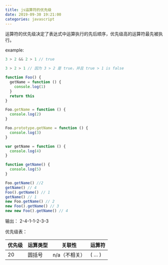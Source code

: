 ```yaml
---
title: js运算符的优先级
date: 2019-09-30 19:21:00
categories: javascript
---
```


运算符的优先级决定了表达式中运算执行的先后顺序，优先级高的运算符最先被执行。

example:

```js
3 > 2 && 2 > 1 // true

3 > 2 > 1 // 因为 3 > 2 是 true，并且 true > 1 is false
```

```js
function Foo() {
  getName = function () {
    console.log(1)
  }
  return this
}

Foo.getName = function () {
  console.log(2)
}

Foo.prototype.getName = function () {
  console.log(3)
}

var getName = function () {
  console.log(4)
}

function getName() {
  console.log(5)
}

Foo.getName() //2
getName() // 4
Foo().getName() // 1
getName() // 1
new Foo.getName() // 2
new Foo().getName() // 3
new new Foo().getName() // 4
```

输出： 2-4-1-1-2-3-3


优先级表：

| 优先级 | 运算类型 | 关联性        | 运算符 |
| ------ | -------- | ------------- | ------ |
| 20     | 圆括号   | n/a（不相关） | ( … )  |
